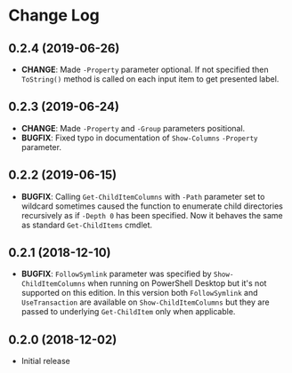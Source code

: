 # Change Log

## 0.2.4 (2019-06-26)

- **CHANGE**: Made `-Property` parameter optional. If not specified then `ToString()` method
  is called on each input item to get presented label.

## 0.2.3 (2019-06-24)

- **CHANGE**: Made `-Property` and `-Group` parameters positional.
- **BUGFIX**: Fixed typo in documentation of `Show-Columns` `-Property` parameter.

## 0.2.2 (2019-06-15)

- **BUGFIX**: Calling `Get-ChildItemColumns` with `-Path` parameter set to wildcard sometimes caused the function to enumerate child directories recursively as if `-Depth 0` has been specified. Now it behaves the same as standard `Get-ChildItems` cmdlet.

## 0.2.1 (2018-12-10)

- **BUGFIX**: `FollowSymlink` parameter was specified by `Show-ChildItemColumns` when running on PowerShell Desktop but it's not supported on this edition. In this version both `FollowSymlink` and `UseTransaction` are available on `Show-ChildItemColumns` but they are passed to underlying `Get-ChildItem` only when applicable.

## 0.2.0 (2018-12-02)

- Initial release

